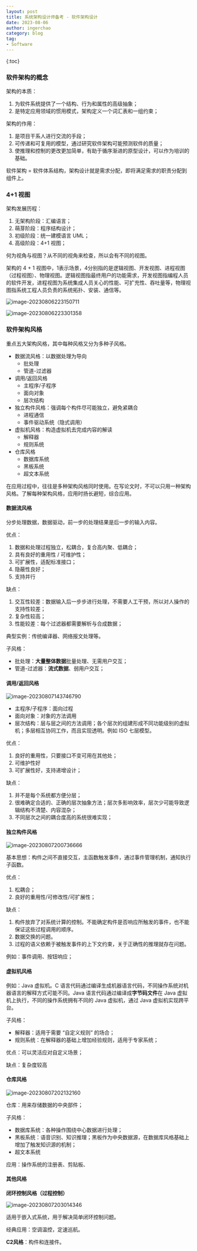 ```yaml
---
layout: post
title: 系统架构设计师备考 - 软件架构设计
date: 2023-08-06
author: ingerchao
category: blog
tag: 
- Software
---
```


{:toc}

### 软件架构的概念

架构的本质：

1. 为软件系统提供了一个结构、行为和属性的高级抽象；
2. 是特定应用领域的惯用模式，架构定义一个词汇表和一组约束；

架构的作用：

1. 是项目干系人进行交流的手段；
2. 可传递和可复用的模型，通过研究软件架构可能预测软件的质量；
3. 使推理和控制的更改更加简单，有助于循序渐进的原型设计，可以作为培训的基础。

软件架构 = 软件体系结构，架构设计就是需求分配，即将满足需求的职责分配到组件上。

### 4+1 视图

架构发展历程：

1. 无架构阶段：汇编语言；
2. 萌芽阶段：程序结构设计；
3. 初级阶段：统一建模语言 UML；
4. 高级阶段：4+1 视图；

何为视角与视图？从不同的视角来检查，所以会有不同的视图。

架构的 4 + 1 视图中，1表示场景，4分别指的是逻辑视图、开发视图、进程视图（过程视图）、物理视图。逻辑视图指最终用户的功能需求，开发视图指编程人员的软件开发，进程视图为系统集成人员关心的性能、可扩充性、吞吐量等，物理视图指系统工程人员负责的系统拓扑、安装、通信等。

![image-20230806223150711](./../assets/images/ruankao/sa-41.png)

![image-20230806223301358](./../assets/images/ruankao/uml-41.png)

### 软件架构风格

重点五大架构风格，其中每种风格又分为多种子风格。

- 数据流风格：以数据处理为导向
  - 批处理
  - 管道-过滤器
- 调用/返回风格
  - 主程序/子程序
  - 面向对象
  - 层次结构
- 独立构件风格：强调每个构件尽可能独立，避免紧耦合
  - 进程通信
  - 事件驱动系统（隐式调用）
- 虚拟机风格：构造虚拟机去完成内容的解读
  - 解释器
  - 规则系统
- 仓库风格
  - 数据库系统
  - 黑板系统
  - 超文本系统

在应用过程中，往往是多种架构风格同时使用。在写论文时，不可以只用一种架构风格。了解每种架构风格，应用时扬长避短，综合应用。

#### 数据流风格

分步处理数据，数据驱动，前一步的处理结果是后一步的输入内容。

优点：

1. 数据和处理过程独立，松耦合，复合高内聚、低耦合；
2. 具有良好的重用性 / 可维护性；
3. 可扩展性，适配标准接口；
4. 隐蔽性良好；
5. 支持并行

缺点：

1. 交互性较差：数据输入后一步步进行处理，不需要人工干预，所以对人操作的支持性较差；
2. 复杂性较高；
3. 性能较差：每个过滤器都需要解析与合成数据；

典型实例：传统编译器、网络报文处理等。

子风格：

- 批处理：**大量整体数据**批量处理、无需用户交互；
- 管道-过滤器：**流式数据**、弱用户交互；

#### 调用/返回风格

![image-20230807143746790](./../assets/images/ruankao/invoke-return.png)

- 主程序/子程序：面向过程
- 面向对象：对象的方法调用
- 层次结构：层与层之间的方法调用；各个层次的组建形成不同功能级别的虚拟机；多层相互协同工作，而且实现透明。例如 ISO 七层模型。

优点：

1. 良好的重用性，只要接口不变可用在其他处；
2. 可维护性好
3. 可扩展性好，支持递增设计；

缺点：

1. 并不是每个系统都方便分层；
2. 很难确定合适的、正确的层次抽象方法；层次多影响效率，层次少可能导致逻辑结构不清楚、内容混杂；
3. 不同层次之间的耦合度高的系统很难实现；

#### 独立构件风格

![image-20230807200736666](./../assets/images/ruankao/independent-component.png)

基本思想：构件之间不直接交互，主函数触发事件，通过事件管理机制，通知执行子函数。

优点：

1. 松耦合；
2. 良好的重用性/可修改性/可扩展性；

缺点：

1. 构件放弃了对系统计算的控制。不能确定构件是否响应所触发的事件，也不能保证这些过程调用的顺序。
2. 数据交换的问题。
3. 过程的语义依赖于被触发事件的上下文约束，关于正确性的推理就存在问题。

例如：事件调用、按钮响应；

#### 虚拟机风格

例如：Java 虚拟机。C 语言代码通过编译生成机器语言代码，不同操作系统对机器语言的解释方式可能不同。Java 语言代码通过编译成**字节码文件**在 Java 虚拟机上执行，不同的操作系统拥有不同的 Java 虚拟机，通过 Java 虚拟机实现跨平台。

子风格：

- 解释器：适用于需要 “自定义规则” 的场合；
- 规则系统：在解释器的基础上增加经验规则，适用于专家系统；

优点：可以灵活应对自定义场景；

缺点：复杂度较高

#### 仓库风格

![image-20230807202132160](./../assets/images/ruankao/repo-style.png)

仓库：用来存储数据的中央部件；

子风格：

- 数据库系统：各种操作围绕中心数据进行处理；
- 黑板系统：语音识别、知识推理；黑板作为中央数据源，在数据库风格基础上增加了触发知识源的机制；
- 超文本系统

应用：操作系统的注册表、剪贴板、

#### 其他风格

**闭环控制风格（过程控制）**

![image-20230807203014346](./../assets/images/ruankao/close-controll-stype.png)

适用于嵌入式系统，用于解决简单闭环控制问题。

经典应用：空调温控，定速巡航。

**C2风格**：构件和连接件。



